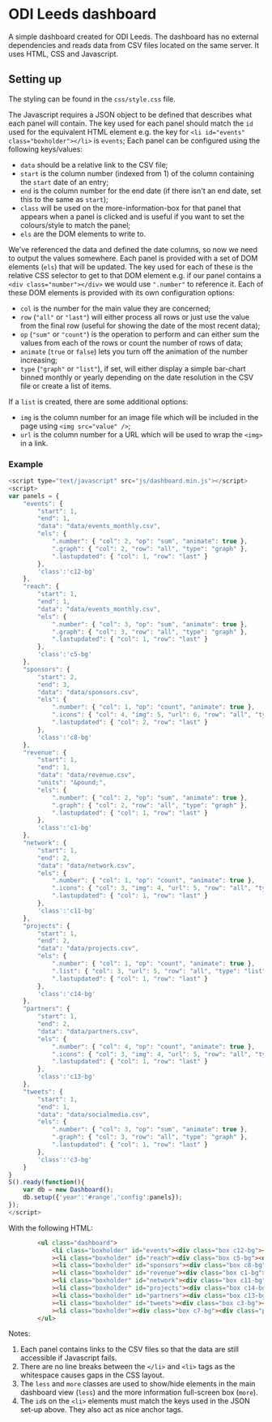 # ODI Leeds dashboard

A simple dashboard created for ODI Leeds. The dashboard has no external dependencies and reads data from CSV files located on the same server. It uses HTML, CSS and Javascript.

## Setting up

The styling can be found in the `css/style.css` file. 

The Javascript requires a JSON object to be defined that describes what each panel will contain. The key used for each panel should match the `id` used for the equivalent HTML element e.g. the key for `<li id="events" class="boxholder"></li>` is `events`; Each panel can be configured using the following keys/values:

* `data` should be a relative link to the CSV file;
* `start` is the column number (indexed from 1) of the column containing the `start` date of an entry;
* `end` is the column number for the end date (if there isn't an end date, set this to the same as `start`);
* `class` will be used on the more-information-box for that panel that appears when a panel is clicked and is useful if you want to set the colours/style to match the panel;
* `els` are the DOM elements to write to.

We've referenced the data and defined the date columns, so now we need to output the values somewhere. Each panel is provided with a set of DOM elements (`els`) that will be updated. The key used for each of these is the relative CSS selector to get to that DOM element e.g. if our panel contains a `<div class="number"></div>` we would use `".number"` to reference it. Each of these DOM elements is provided with its own configuration options:

* `col` is the number for the main value they are concerned;
* `row` (`"all"` or `"last"`) will either process all rows or just use the value from the final row (useful for showing the date of the most recent data);
* `op` (`"sum"` or `"count"`) is the operation to perform and can either sum the values from each of the rows or count the number of rows of data;
* `animate` (`true` or `false`) lets you turn off the animation of the number increasing;
* `type` (`"graph"` or `"list"`), if set, will either display a simple bar-chart binned monthly or yearly depending on the date resolution in the CSV file or create a list of items.

If a `list` is created, there are some additional options:
  * `img` is the column number for an image file which will be included in the page using `<img src="value" />`;
  * `url` is the column number for a URL which will be used to wrap the `<img>` in a link.

### Example

```javascript
<script type="text/javascript" src="js/dashboard.min.js"></script>
<script>
var panels = {
	"events": {
		"start": 1,
		"end": 1,
		"data": "data/events_monthly.csv",
		"els": {
			".number": { "col": 2, "op": "sum", "animate": true },
			".graph": { "col": 2, "row": "all", "type": "graph" },
			".lastupdated": { "col": 1, "row": "last" }
		},
		'class':'c12-bg'
	},
	"reach": {
		"start": 1,
		"end": 1,
		"data": "data/events_monthly.csv",
		"els": {
			".number": { "col": 3, "op": "sum", "animate": true },
			".graph": { "col": 3, "row": "all", "type": "graph" },
			".lastupdated": { "col": 1, "row": "last" }
		},
		'class':'c5-bg'
	},
	"sponsors": {
		"start": 2,
		"end": 3,
		"data": "data/sponsors.csv",
		"els": {
			".number": { "col": 1, "op": "count", "animate": true },
			".icons": { "col": 4, "img": 5, "url": 6, "row": "all", "type": "list" },
			".lastupdated": { "col": 2, "row": "last" }
		},
		'class':'c8-bg'
	},
	"revenue": {
		"start": 1,
		"end": 1,
		"data": "data/revenue.csv",
		"units": "&pound;",
		"els": {
			".number": { "col": 2, "op": "sum", "animate": true },
			".graph": { "col": 2, "row": "all", "type": "graph" },
			".lastupdated": { "col": 1, "row": "last" }
		},
		'class':'c1-bg'
	},
	"network": {
		"start": 1,
		"end": 2,
		"data": "data/network.csv",
		"els": {
			".number": { "col": 1, "op": "count", "animate": true },
			".icons": { "col": 3, "img": 4, "url": 5, "row": "all", "type": "list" },
			".lastupdated": { "col": 1, "row": "last" }
		},
		'class':'c11-bg'
	},
	"projects": {
		"start": 1,
		"end": 2,
		"data": "data/projects.csv",
		"els": {
			".number": { "col": 1, "op": "count", "animate": true },
			".list": { "col": 3, "url": 5, "row": "all", "type": "list" },
			".lastupdated": { "col": 1, "row": "last" }
		},
		'class':'c14-bg'
	},
	"partners": {
		"start": 1,
		"end": 2,
		"data": "data/partners.csv",
		"els": {
			".number": { "col": 4, "op": "count", "animate": true },
			".icons": { "col": 3, "img": 4, "url": 5, "row": "all", "type": "list" },
			".lastupdated": { "col": 1, "row": "last" }
		},
		'class':'c13-bg'
	},
	"tweets": {
		"start": 1,
		"end": 1,
		"data": "data/socialmedia.csv",
		"els": {
			".number": { "col": 3, "op": "sum", "animate": true },
			".graph": { "col": 3, "row": "all", "type": "graph" },
			".lastupdated": { "col": 1, "row": "last" }
		},
		'class':'c3-bg'
	}
}
S().ready(function(){
	var db = new Dashboard();
	db.setup({'year':'#range','config':panels});
});
</script>
```

With the following HTML:

```html
		<ul class="dashboard">
			<li class="boxholder" id="events"><div class="box c12-bg"><div class="panel"><div class="title">Events</div><div class="number less"></div><p class="more">Number of events hosted at ODI Leeds</p><div class="graph more"></div><div class="updated"><span class="updatelabel">Last updated: </span><a href="https://github.com/odileeds/dashboard/tree/master/data/events_monthly.csv" class="lastupdated">events data</a></div></div></div></li
			><li class="boxholder" id="reach"><div class="box c5-bg"><div class="panel"><div class="title">Event reach</div><div class="number less"></div><p class="more">Number of people at ODI Leeds events</p><div class="graph more"></div><div class="updated"><span class="updatelabel">Last updated: </span><a href="https://github.com/odileeds/dashboard/tree/master/data/events_monthly.csv" class="lastupdated">events data by month</a></div></div></div></li
			><li class="boxholder" id="sponsors"><div class="box c8-bg"><div class="panel sponsors"><div class="title">Sponsors</div><div class="number less"></div><div class="icons more"></div><div class="updated"><span class="updatelabel">Last updated: </span><a href="https://github.com/odileeds/dashboard/tree/master/data/sponsors.csv" class="lastupdated">table of sponsors</a></div></div></div></li
			><li class="boxholder" id="revenue"><div class="box c1-bg"><div class="panel"><div class="title">Revenue</div><div class="more">ODI Leeds Node revenue</div><div class="number less"></div><div class="graph more"></div><div class="updated"><span class="updatelabel">Last updated: </span><a href="https://github.com/odileeds/dashboard/tree/master/data/revenue.csv" class="lastupdated data">revenue table</a></div></div></div></li
			><li class="boxholder" id="network"><div class="box c11-bg"><div class="panel"><div class="title">Network</div><div class="number less"></div><div class="icons more"></div><div class="updated"><span class="updatelabel">Last updated: </span><a href="https://github.com/odileeds/dashboard/tree/master/data/network.csv" class="lastupdated data">data about our network</a></div></div></div></li
			><li class="boxholder" id="projects"><div class="box c14-bg"><div class="panel projects"><div class="title">Open innovation <br class="less" />&amp; data projects</div><div class="number less"></div><div class="list more"></div><div class="updated"><span class="updatelabel">Last updated: </span><a href="https://github.com/odileeds/dashboard/tree/master/data/projects.csv" class="lastupdated">a list of our projects</a></div></div></div></li
			><li class="boxholder" id="partners"><div class="box c13-bg"><div class="panel partners"><div class="title">Partners</div><div class="number less"></div><div class="icons more"></div><div class="updated"><span class="updatelabel">Last updated: </span><a href="https://github.com/odileeds/dashboard/tree/master/data/partners.csv" class="lastupdated">data abour our partners</a></div></div></div></li
			><li class="boxholder" id="tweets"><div class="box c3-bg"><div class="panel"><div class="title">Tweet impressions</div><p class="more">Interaction with the <a href="https://twitter.com/ODILeeds">@ODILeeds</a> Twitter account. Source: Twitter Analytics</p><div class="number less"></div><div class="graph more"></div><div class="updated"><span class="updatelabel">Last updated: </span><a href="https://github.com/odileeds/dashboard/tree/master/data/socialmedia.csv" class="lastupdated">twitter stats</a></div></div></div></li
			><li class="boxholder"><div class="box c7-bg"><div class="panel" style="background: url('http://i2.wp.com/leeds.odinodes.wpengine.com/wp-content/uploads/sites/7/2015/07/Yorkshire-Water-Data-Dive-event-at-Munro-House-Leeds..-001.jpg?resize=420%2C240') center center;background: url('bg.jpg') center center;background-size: cover;"><div class="image"></div></div></div></li>
		</ul>
```

Notes:

1. Each panel contains links to the CSV files so that the data are still accessible if Javascript fails.
1. There are no line breaks between the `</li>` and `<li>` tags as the whitespace causes gaps in the CSS layout.
1. The `less` and `more` classes are used to show/hide elements in the main dashboard view  (`less`) and the more information full-screen box (`more`).
1. The `id`s on the `<li>` elements must match the keys used in the JSON set-up above. They also act as nice anchor tags.